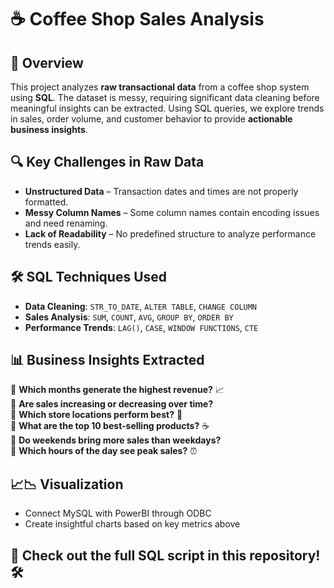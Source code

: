 # ☕ Coffee Shop Sales Analysis  

## 📌 Overview  
This project analyzes **raw transactional data** from a coffee shop system using **SQL**. The dataset is messy, requiring significant data cleaning before meaningful insights can be extracted. Using SQL queries, we explore trends in sales, order volume, and customer behavior to provide **actionable business insights**.  

## 🔍 Key Challenges in Raw Data  
- **Unstructured Data** – Transaction dates and times are not properly formatted.  
- **Messy Column Names** – Some column names contain encoding issues and need renaming.  
- **Lack of Readability** – No predefined structure to analyze performance trends easily.

## 🛠 SQL Techniques Used  
- **Data Cleaning**: `STR_TO_DATE`, `ALTER TABLE`, `CHANGE COLUMN`  
- **Sales Analysis**: `SUM`, `COUNT`, `AVG`, `GROUP BY`, `ORDER BY`  
- **Performance Trends**: `LAG()`, `CASE`, `WINDOW FUNCTIONS`, `CTE`  

## 📊 Business Insights Extracted  
📌 **Which months generate the highest revenue?** 📈  
📌 **Are sales increasing or decreasing over time?**  
📌 **Which store locations perform best?** 🏪  
📌 **What are the top 10 best-selling products?** ☕  
📌 **Do weekends bring more sales than weekdays?**  
📌 **Which hours of the day see peak sales?** ⏰  

## 📈📉 Visualization 
- Connect MySQL with PowerBI through ODBC
- Create insightful charts based on key metrics above

## 📂 Check out the full SQL script in this repository! 🛠️  
